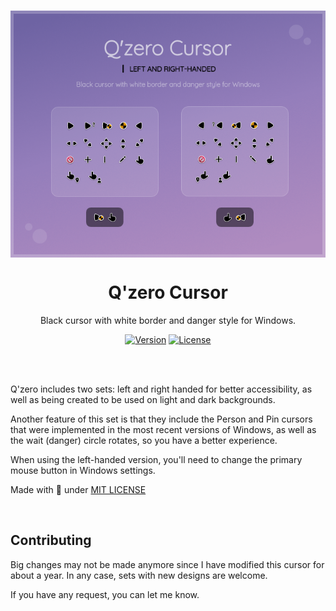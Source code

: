 </br>
<p align="center"><a href="#"><img src="set/Preview.png" align="center" alt="Drop Icons"/></a></p>
<h1 align="center">Q'zero Cursor</h1>
<p align="center">Black cursor with white border and danger style for Windows.</p>

<p align="center">
<a href="#"><img alt="Version" src="https://img.shields.io/badge/Version-1.0-8c79b7?style=flat-square&labelColor=343B45"/></a>
<a href="LICENSE"><img alt="License" src="https://img.shields.io/github/license/genesistoxical/drop-icons?color=8c79b7&label=License&style=flat-square&labelColor=343B45"/></a>
</p>
</br>

</br>

Q'zero includes two sets: left and right handed for better accessibility, as well as being created to be used on light and dark backgrounds.

Another feature of this set is that they include the Person and Pin cursors that were implemented in the most recent versions of Windows, as well as the wait (danger) circle rotates, so you have a better experience.

When using the left-handed version, you'll need to change the primary mouse button in Windows settings.

Made with 🤍 under [MIT LICENSE](LICENSE)
</br>

</br>

## Contributing
<p>Big changes may not be made anymore since I have modified this cursor for about a year. In any case, sets with new designs are welcome.</p>
<p>If you have any request, you can let me know.</p>
